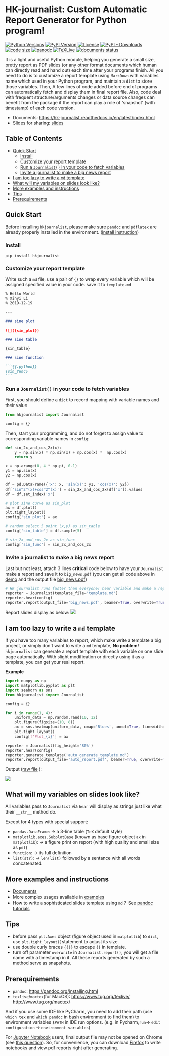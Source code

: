# HK-journalist: Custom Automatic Report Generator for Python program!

[![Python Versions](https://img.shields.io/pypi/pyversions/hkjournalist.svg)](https://pypi.org/project/hkjournalist)
[![PyPI Version](https://img.shields.io/pypi/v/hkjournalist.svg)](https://pypi.org/project/hkjournalist)
[![License](https://img.shields.io/github/license/li-xin-yi/hk-journalist.svg)](https://github.com/shenweichen/li-xin-yi/blob/master/LICENSE)
[![PyPI - Downloads](https://img.shields.io/pypi/dm/hkjournalist)](https://pypi.org/project/hkjournalist)
[![code size](https://img.shields.io/github/languages/code-size/li-xin-yi/hk-journalist)]()
[![panodc](https://img.shields.io/badge/pandoc-v2.2.3-yellow.svg)](https://pandoc.org/)
[![TeXLive](https://img.shields.io/badge/TeXLive-2018/2019-important.svg)](https://www.tug.org/texlive/)
[![documents status](https://img.shields.io/readthedocs/hk-journalist)](https://hk-journalist.readthedocs.io/)



It is a light and useful Python module, helping you generate a small size, pretty report as PDF slides (or any other format documents which human can directly read and hand out) each time after your programs finish. All you need to do is to customize a report template using `MarkDown` with variables name which used in your Python program, and maintain a `dict` to store those variables. Then, A few lines of code added before end of programs can automatically fetch and display them in final report file. Also, code deal with frequent structure/arguments changes or data source changes can benefit from the package if the report can play a role of 'snapshot' (with timestamp) of each code version.

- Documents: https://hk-journalist.readthedocs.io/en/latest/index.html
- Slides for sharing: [slides](./slides/slides.pdf)

## Table of Contents
- [Quick Start](#quick-start)
  * [Install](#install)
  * [Customize your report template](#customize-your-report-template)
  * [Run a `Journalist()` in your code to fetch variables](#run-a--journalist----in-your-code-to-fetch-variables)
  * [Invite a journalist to make a big news report](#invite-a-journalist-to-make-a-big-news-report)
- [I am too lazy to write a `md` template](#i-am-too-lazy-to-write-a--md--template)
- [What will my variables on slides look like?](#what-will-my-variables-on-slides-look-like-)
- [More examples and instructions](#more-examples-and-instructions)
- [Tips](#tips)
- [Prerequirements](#prerequirements)

## Quick Start

Before installing `hkjournalist`, please make sure `pandoc` and `pdflatex` are already properly installed in the environment. ([install instruction](#prerequirements))

### Install

```
pip install hkjournalist
```

### Customize your report template

Write such a `md` file, use a pair of `{}` to wrap every variable which will be assigned specified value in your code. save it to `template.md`

````md
% Hello World
% Xinyi Li
% 2019-12-19

---

### sine plot

![]({sin_plot})

### sine table

{sin_table}

### sine function

```{{.python}}
{sin_func}
```

````

### Run a `Journalist()` in your code to fetch variables

First, you should define a `dict` to record mapping with variable names and their value

```py
from hkjournalist import Journalist

config = {}
```


Then, start your programming, and do not forget to assign value to corresponding variable names in `config`:
```py
def sin_2x_and_cos_2x(x):
    y = np.sin(x) * np.sin(x) + np.cos(x) *  np.cos(x)
    return y

x = np.arange(0, 4 * np.pi, 0.1)
y1 = np.sin(x)
y2 = np.cos(x)

df = pd.DataFrame({'x': x, 'sin(x)': y1, 'cos(x)': y2})
df['sin^2^(x)+cos^2^(x)'] = sin_2x_and_cos_2x(df['x']).values
df = df.set_index('x')

# plot sine curve as sin_plot
ax = df.plot()
plt.tight_layout()
config['sin_plot'] = ax

# random select 5 point (x,y) as sin_table
config['sin_table'] = df.sample(5)

# sin_2x_and_cos_2x as sin_func
config['sin_func'] = sin_2x_and_cos_2x
```

### Invite a journalist to make a big news report

Last but not least, attach 3 lines **critical** code below to have your `Journalist` make a report and save it to `big_news.pdf` (you can get all code above in [demo](./demo) and the output file [big_news.pdf](./demo/big_news.pdf))

```py
# HK journalist runs faster than everyone! hear variable and make a report
reporter = Journalist(template_file='template.md')
reporter.hear(config)
reporter.report(output_file='big_news.pdf', beamer=True, overwrite=True)
```

Report slides display as below:
![](./demo/big_news.png)

## I am too lazy to write a `md` template

If you have too many variables to report, which make write a template a big project, or simply don't want to write a `md` template, **No problem!** `hkjournalist` can generate a report template with each variable on one slide page automatically. With slight modification or directly using it as a template, you can get your real report.

**Example**

```py
import numpy as np
import matplotlib.pyplot as plt
import seaborn as sns
from hkjournalist import Journalist

config = {}

for i in range(1, 4):
    uniform_data = np.random.rand(10, 12)
    plt.figure(figsize=(10, 8))
    ax = sns.heatmap(uniform_data, cmap='Blues', annot=True, linewidth=.5)
    plt.tight_layout()
    config[f'Plot_{i}'] = ax

reporter = Journalist(fig_height='80%')
reporter.hear(config)
reporter.generate_template('auto_generate_template.md')
reporter.report(output_file='auto_report.pdf', beamer=True, overwrite=True)
```
Output ([raw file](./demo/auto_report.pdf) ):

![](./demo/auto_report.png)

## What will my variables on slides look like?

All variables pass to `Journalist` via `hear` will display as strings just like what their `__str__` method do.

Except for 4 types with special support:

- `pandas.DataFrame`: -> a 3-line table (`TeX` default style)
- `matplotlib.axes.SubplotBase` (known as base figure object `ax` in `matplotlib`):  -> a figure print on report (with high quality and small size as `pdf`)
- `function`: -> its full definition
- `list(str)`: -> `len(list)` followed by a sentance with all words concatenated.

## More examples and instructions

- [Documents](https://hk-journalist.readthedocs.io/)
- More complex usages available in [examples](./examples)
- How to write a sophisticated slides template using `md`？ See [pandoc tutorials](https://pandoc.org/MANUAL.html#producing-slide-shows-with-pandoc)

## Tips

- before pass `plt.Axes` object (figure object used in `matplotlib`) to `dict`, use `plt.tight_layout()`statement to adjust its size.
- use double curly braces `{{}}` to escape `{}` in template.
- turn off parameter `overwrite` in `Journalist.report()`, you will get a file name with a timestamp in it. All these reports generated by such a method serve as snapshots.


## Prerequirements

- `pandoc`: https://pandoc.org/installing.html
- `texlive`/`mactex`(for MacOS): https://www.tug.org/texlive/ http://www.tug.org/mactex/

And if you use some IDE like PyCharm, you need to add their path (use `which tex` and `which pandoc` in bash environment to find them) to environment variables `$PATH` in IDE run options. (e.g. in Pycharm,`run`-> `edit configuration` -> `environment variables`)

For [Jupyter Notebook](https://jupyter.org/) users, final output file may not be opened on Chrome (see [this question](https://stackoverflow.com/questions/55251691/how-to-open-pdf-file-in-jupyter-file-browser)). So, for convenience, you can download [Firefox](https://www.mozilla.org/en-US/firefox/new/) to write notebooks and view pdf reports right after generating.
